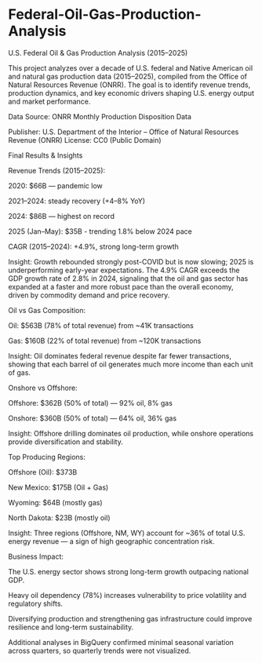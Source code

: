 # Federal-Oil-Gas-Production-Analysis

U.S. Federal Oil & Gas Production Analysis (2015–2025)

This project analyzes over a decade of U.S. federal and Native American oil and natural gas production data (2015–2025), compiled from the Office of Natural Resources Revenue (ONRR). The goal is to identify revenue trends, production dynamics, and key economic drivers shaping U.S. energy output and market performance.

Data Source: ONRR Monthly Production Disposition Data

Publisher: U.S. Department of the Interior – Office of Natural Resources Revenue (ONRR)
License: CC0 (Public Domain)

Final Results & Insights

Revenue Trends (2015–2025):

2020: $66B — pandemic low

2021–2024: steady recovery (+4–8% YoY)

2024: $86B — highest on record

2025 (Jan–May): $35B - trending 1.8% below 2024 pace

CAGR (2015–2024): +4.9%, strong long-term growth

Insight: Growth rebounded strongly post-COVID but is now slowing; 2025 is underperforming early-year expectations. The 4.9% CAGR exceeds the GDP growth rate of 2.8% in 2024, signaling that the oil and gas sector has expanded at a faster and more robust pace than the overall economy, driven by commodity demand and price recovery.

Oil vs Gas Composition:

Oil: $563B (78% of total revenue) from ~41K transactions

Gas: $160B (22% of total revenue) from ~120K transactions

Insight: Oil dominates federal revenue despite far fewer transactions, showing that each barrel of oil generates much more income than each unit of gas.

Onshore vs Offshore:

Offshore: $362B (50% of total) — 92% oil, 8% gas

Onshore: $360B (50% of total) — 64% oil, 36% gas

Insight: Offshore drilling dominates oil production, while onshore operations provide diversification and stability.

Top Producing Regions:

Offshore (Oil): $373B

New Mexico: $175B (Oil + Gas)

Wyoming: $64B (mostly gas)

North Dakota: $23B (mostly oil)

Insight: Three regions (Offshore, NM, WY) account for ~36% of total U.S. energy revenue — a sign of high geographic concentration risk.

Business Impact:

The U.S. energy sector shows strong long-term growth outpacing national GDP.

Heavy oil dependency (78%) increases vulnerability to price volatility and regulatory shifts.


Diversifying production and strengthening gas infrastructure could improve resilience and long-term sustainability.

Additional analyses in BigQuery confirmed minimal seasonal variation across quarters, so quarterly trends were not visualized.
